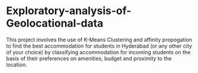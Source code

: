 # Exploratory-analysis-of-Geolocational-data
This project involves the use of K-Means Clustering and affinity propogation to find the best accommodation for students in Hyderabad (or any other city of your choice) by classifying accommodation for incoming students on the basis of their preferences on amenities, budget and proximity to the location.
